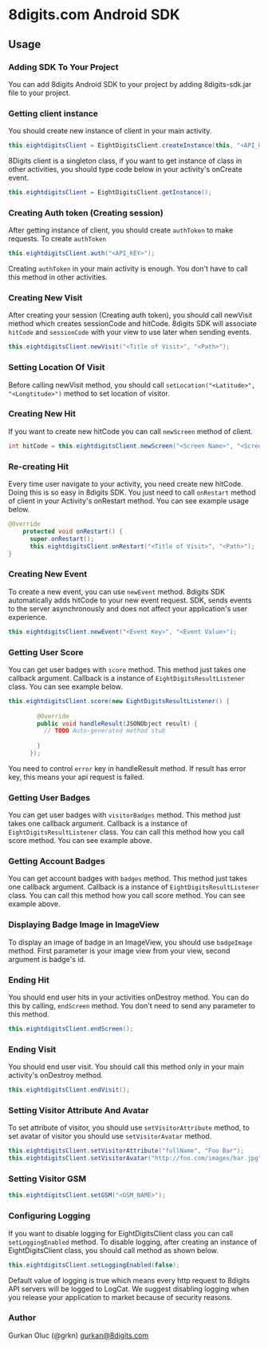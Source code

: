 # 8digits.com Android SDK

## Usage

### Adding SDK To Your Project
You can add 8digits Android SDK to your project by adding 8digits-sdk.jar file to your project.

### Getting client instance
You should create new instance of client in your main activity.

```java
this.eightdigitsClient = EightDigitsClient.createInstance(this, "<API_URL>", "<TRACKING_CODE>");
```

8Digits client is a singleton class, if you want to get instance of class in other activities, you should type code below in your activity's onCreate event.

```java
this.eightdigitsClient = EightDigitsClient.getInstance();
```

### Creating Auth token (Creating session)
After getting instance of client, you should create `authToken` to make requests. To create `authToken`

```java
this.eightdigitsClient.auth("<API_KEY>");
```

Creating `authToken` in your main activity is enough. You don't have to call this method in other activities.

### Creating New Visit
After creating your session (Creating auth token), you should call newVisit method which creates sessionCode and hitCode. 8digits SDK will associate `hitCode` and `sessionCode` with your view to use later when sending events. 

```java
this.eightdigitsClient.newVisit("<Title of Visit>", "<Path>");
```

### Setting Location Of Visit
Before calling newVisit method, you should call ```setLocation("<Latitude>", "<Longtitude>")``` method to set location of visitor.

### Creating New Hit
If you want to create new hitCode you can call ```newScreen``` method of client.

```java
int hitCode = this.eightdigitsClient.newScreen("<Screen Name>", "<Screen Path>");
```

### Re-creating Hit
Every time user navigate to your activity, you need create new hitCode. Doing this is so easy in 8digits SDK. You just need to call ```onRestart``` method of client in your Activity's onRestart method. You can see example usage below.

```java
@Override
    protected void onRestart() {
      super.onRestart();
      this.eightdigitsClient.onRestart("<Title of Visit>", "<Path>");
}
```

### Creating New Event
To create a new event, you can use ```newEvent``` method. 8digits SDK automatically adds hitCode to your new event request. SDK, sends events to the server asynchronously and does not affect your application's user experience.

```java
this.eightdigitsClient.newEvent("<Event Key>", "<Event Value>");
```

### Getting User Score
You can get user badges with ```score``` method. This method just takes one callback argument. Callback is a instance of ``EightDigitsResultListener`` class. You can see example below.

```java
this.eightdigitsClient.score(new EightDigitsResultListener() {
        
        @Override
        public void handleResult(JSONObject result) {
          // TODO Auto-generated method stub
          
        }
      });
```

You need to control ``error`` key in handleResult method. If result has error key, this means your api request is failed.

### Getting User Badges
You can get user badges with ```visitorBadges``` method. This method just takes one callback argument. Callback is a instance of ``EightDigitsResultListener`` class. You can call this method how you call score method. You can see example above.

### Getting Account Badges
You can get account badges with ```badges``` method. This method just takes one callback argument. Callback is a instance of ``EightDigitsResultListener`` class. You can call this method how you call score method. You can see example above.

### Displaying Badge Image in ImageView
To display an image of badge in an ImageView, you should use ```badgeImage``` method. First parameter is your image view from your view, second argument is badge's id.

### Ending Hit
You should end user hits in your activities onDestroy method. You can do this by calling, ``endScreen`` method. You don't need to send any parameter to this method. 

```java
this.eightdigitsClient.endScreen();
```

### Ending Visit
You should end user visit. You should call this method only in your main activity's onDestroy method. 

```java
this.eightdigitsClient.endVisit();
```

### Setting Visitor Attribute And Avatar
To set attribute of visitor, you should use ```setVisitorAttribute``` method, to set avatar of visitor you should use ```setVisitorAvatar``` method.

```java
this.eightdigitsClient.setVisitorAttribute("fullName", "Foo Bar");
this.eightdigitsClient.setVisitorAvatar("http://foo.com/images/bar.jpg");
```

### Setting Visitor GSM
```java
this.eightdigitsClient.setGSM("<GSM_NAME>");
```

### Configuring Logging
If you want to disable logging for EightDigitsClient class you can call ``setLoggingEnabled`` method. To disable logging, after creating an instance of EightDigitsClient class, you should call method as shown below.
```java
this.eightdigitsClient.setLoggingEnabled(false);
```
Default value of logging is true which means every http request to 8digits API servers will be logged to LogCat. We suggest disabling logging when you release your application to market because of security reasons.

### Author

Gurkan Oluc (@grkn) <gurkan@8digits.com>






